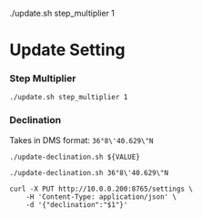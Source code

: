 ./update.sh step_multiplier 1

# Update Setting

### Step Multiplier

```
./update.sh step_multiplier 1
```

### Declination
Takes in DMS format: `36°8\'40.629\"N`

```
./update-declination.sh ${VALUE}
```

```    
./update-declination.sh 36°8\'40.629\"N 
```

```
curl -X PUT http://10.0.0.200:8765/settings \
    -H 'Content-Type: application/json' \
    -d '{"declination":"$1"}'
```